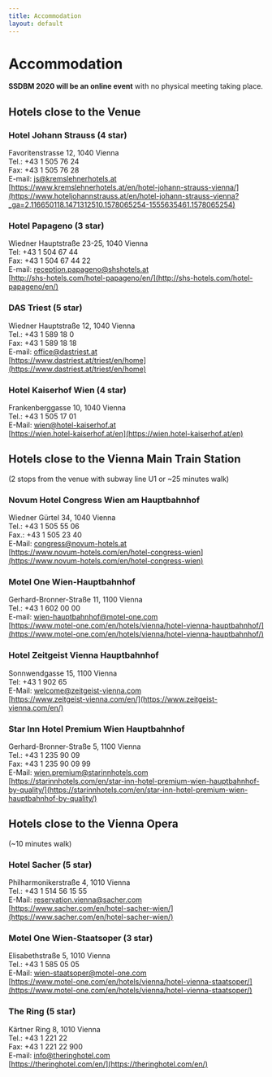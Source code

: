 ```yaml
---
title: Accommodation
layout: default
---
```


# Accommodation

**SSDBM 2020 will be an online event** with no physical meeting taking place.


## Hotels close to the Venue

### Hotel Johann Strauss (4 star)
Favoritenstrasse 12, 1040 Vienna  
Tel.: +43 1 505 76 24  
Fax: +43 1 505 76 28  
E-mail: js@kremslehnerhotels.at  
[https://www.kremslehnerhotels.at/en/hotel-johann-strauss-vienna/](https://www.hoteljohannstrauss.at/en/hotel-johann-strauss-vienna?_ga=2.116650118.1471312510.1578065254-1555635461.1578065254)  

### Hotel Papageno (3 star)
Wiedner Hauptstraße 23-25, 1040 Vienna  
Tel: +43 1 504 67 44  
Fax: +43 1 504 67 44 22  
E-mail: reception.papageno@shshotels.at  
[http://shs-hotels.com/hotel-papageno/en/](http://shs-hotels.com/hotel-papageno/en/)  

### DAS Triest (5 star)
Wiedner Hauptstraße 12, 1040 Vienna  
Tel.: +43 1 589 18 0  
Fax: +43 1 589 18 18  
E-mail: office@dastriest.at  
[https://www.dastriest.at/triest/en/home](https://www.dastriest.at/triest/en/home)  

### Hotel Kaiserhof Wien (4 star)
Frankenberggasse 10, 1040 Vienna  
Tel.: +43 1 505 17 01  
E-Mail: wien@hotel-kaiserhof.at  
[https://wien.hotel-kaiserhof.at/en](https://wien.hotel-kaiserhof.at/en)  


## Hotels close to the Vienna Main Train Station

(2 stops from the venue with subway line U1 or ~25 minutes walk)

### Novum Hotel Congress Wien am Hauptbahnhof
Wiedner Gürtel 34, 1040 Vienna  
Tel.: +43 1 505 55 06  
Fax.: +43 1 505 23 40  
E-Mail: congress@novum-hotels.at  
[https://www.novum-hotels.com/en/hotel-congress-wien](https://www.novum-hotels.com/en/hotel-congress-wien)  

### Motel One Wien-Hauptbahnhof
Gerhard-Bronner-Straße 11, 1100 Vienna  
Tel.: +43 1 602 00 00  
E-mail: wien-hauptbahnhof@motel-one.com  
[https://www.motel-one.com/en/hotels/vienna/hotel-vienna-hauptbahnhof/](https://www.motel-one.com/en/hotels/vienna/hotel-vienna-hauptbahnhof/)  

### Hotel Zeitgeist Vienna Hauptbahnhof
Sonnwendgasse 15, 1100 Vienna  
Tel: +43 1 902 65  
E-Mail: welcome@zeitgeist-vienna.com  
[https://www.zeitgeist-vienna.com/en/](https://www.zeitgeist-vienna.com/en/)  

### Star Inn Hotel Premium Wien Hauptbahnhof
Gerhard-Bronner-Straße 5, 1100 Vienna  
Tel.: +43 1 235 90 09  
Fax: +43 1 235 90 09 99  
E-Mail: wien.premium@starinnhotels.com  
[https://starinnhotels.com/en/star-inn-hotel-premium-wien-hauptbahnhof-by-quality/](https://starinnhotels.com/en/star-inn-hotel-premium-wien-hauptbahnhof-by-quality/)  


## Hotels close to the Vienna Opera

(~10 minutes walk)

### Hotel Sacher (5 star)
Philharmonikerstraße 4, 1010 Vienna  
Tel.: +43 1 514 56 15 55  
E-Mail: reservation.vienna@sacher.com  
[https://www.sacher.com/en/hotel-sacher-wien/](https://www.sacher.com/en/hotel-sacher-wien/)  

### Motel One Wien-Staatsoper (3 star)
Elisabethstraße 5, 1010 Vienna  
Tel.: +43 1 585 05 05  
E-Mail: wien-staatsoper@motel-one.com  
[https://www.motel-one.com/en/hotels/vienna/hotel-vienna-staatsoper/](https://www.motel-one.com/en/hotels/vienna/hotel-vienna-staatsoper/)  

### The Ring (5 star)
Kärtner Ring 8, 1010 Vienna  
Tel.: +43 1 221 22  
Fax: +43 1 221 22 900  
E-mail: info@theringhotel.com  
[https://theringhotel.com/en/](https://theringhotel.com/en/)  
